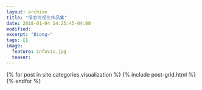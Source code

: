 ```yaml
---
layout: archive
title: "信息可视化作品集"
date: 2018-01-04 14:25:45-04:00
modified:
excerpt: "Biong~"
tags: []
image: 
  feature: infovis.jpg
  teaser:
---
```



<div class="tiles">
{% for post in site.categories.visualization %}
  {% include post-grid.html %}
{% endfor %}
</div><!-- /.tiles 把所有categories 有 visualization 的列出来-->
